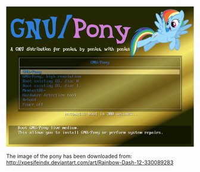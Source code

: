 ![Preview](https://github.com/GNU-Pony/artwork/blob/master/SYSLINUX/vesamenu/4:3/rainbow-dash+fly/preview.png)

The image of the pony has been downloaded from:
    http://xpesifeindx.deviantart.com/art/Rainbow-Dash-12-330089283
